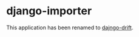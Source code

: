 django-importer
===============

This application has been renamed to [dajngo-drift][dr].



[dr]: http://github.com/monokrome/django-drift

